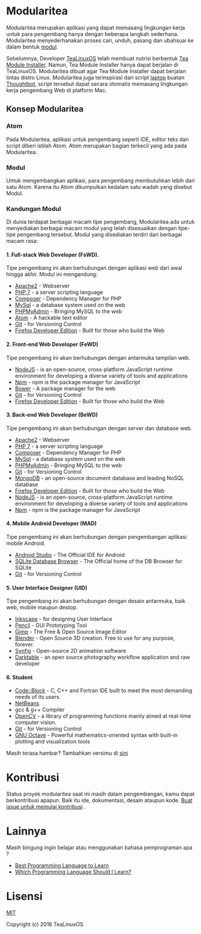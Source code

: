 # Modularitea
Modularitea merupakan aplikasi yang dapat memasang lingkungan kerja untuk para pengembang hanya dengan beberapa langkah sederhana. Modularitea menyederhanakan proses cari, unduh, pasang dan ubahsuai  ke dalam bentuk [modul](#modul).

Sebelumnya, Developer [TeaLinuxOS](http://tealinuxos.org) telah membuat nutrisi berbentuk [Tea Module Installer](https://github.com/tealinuxos/tea-module-installer). Namun, Tea Module Installer hanya dapat berjalan di TeaLinuxOS. Modularitea dibuat agar Tea Module Installer dapat berjalan lintas distro Linux. Modularitea juga terinspirasi dari script [laptop](https://thoughtbot.com/tools) buatan [Thoughtbot](https://thoughtbot.com/), script tersebut dapat secara otomatis memasang lingkungan kerja pengembang Web di platform Mac.

## Konsep Modularitea

### Atom
Pada Modularitea, aplikasi untuk pengembang seperti IDE, editor teks dan script diberi istilah Atom. Atom merupakan bagian terkecil yang ada pada Modularitea.

### Modul
Untuk mengembangkan aplikasi, para pengembang membutuhkan lebih dari satu Atom. Karena itu Atom dikumpulkan kedalam satu wadah yang disebut Modul.

### Kandungan Modul
Di dunia terdapat berbagai macam tipe pengembang, Modularitea ada untuk menyediakan berbagai macam modul yang telah disesuaikan dengan tipe-tipe pengembang tersebut. Modul yang disediakan terdiri dari berbagai macam rasa:

#### 1. Full-stack Web Developer (FsWD).
Tipe pengembang ini akan berhubungan dengan aplikasi web dari awal hingga akhir.
Modul ini mengandung:
- [Apache2](https://httpd.apache.org/) - Webserver
- [PHP 7](http://php.net) - a server scripting language
- [Composer](https://getcomposer.org/) -  Dependency Manager for PHP
- [MySql](https://www.mysql.com/) - a database system used on the web
- [PHPMyAdmin](https://www.phpmyadmin.net/) - Bringing MySQL to the web
- [Atom](https://atom.io/) - A hackable text editor
- [Git](https://git-scm.com/) - for Versioning Control
- [Firefox Developer Edition](https://www.mozilla.org/en-US/firefox/developer/) - Built for those who build the Web

#### 2. Front-end Web Developer (FeWD)
Tipe pengembang ini akan berhubungan dengan antarmuka tampilan web.
- [NodeJS](https://nodejs.org) -  is an open-source, cross-platform JavaScript runtime environment for developing a diverse variety of tools and applications
- [Npm](https://www.npmjs.com/) - npm is the package manager for JavaScript
- [Bower](https://bower.io/) - A package manager for the web
- [Git](https://git-scm.com/) - for Versioning Control
- [Firefox Developer Edition](https://www.mozilla.org/en-US/firefox/developer/) - Built for those who build the Web

#### 3. Back-end Web Developer (BeWD)
Tipe pengembang ini akan berhubungan dengan server dan database web.
- [Apache2](https://httpd.apache.org/) - Webserver
- [PHP 7](http://php.net) - a server scripting language
- [Composer](https://getcomposer.org/) -  Dependency Manager for PHP
- [MySql](https://www.mysql.com/) - a database system used on the web
- [PHPMyAdmin](https://www.phpmyadmin.net/) - Bringing MySQL to the web
- [Git](https://git-scm.com/) - for Versioning Control
- [MongoDB](https://www.mongodb.com/) - an open-source document database and leading NoSQL database
- [Firefox Developer Edition](https://www.mozilla.org/en-US/firefox/developer/) - Built for those who build the Web
- [NodeJS](https://nodejs.org) -  is an open-source, cross-platform JavaScript runtime environment for developing a diverse variety of tools and applications
- [Npm](https://www.npmjs.com/) - npm is the package manager for JavaScript

#### 4. Mobile Android Developer (MAD)
Tipe pengembang ini akan berhubungan dengan pengembangan aplikasi mobile Android.
- [Android Studio](https://developer.android.com/studio/index.html) - The Official IDE for Android
- [SQLite Database Browser](http://sqlitebrowser.org/) - The Official home of the DB Browser for SQLite
- [Git](https://git-scm.com/) - for Versioning Control

#### 5. User Interface Designer (UID)
Tipe pengembang ini akan berhubungan dengan desain antarmuka, baik web, mobile maupun destop.
- [Inkscape](https://inkscape.org/) - for designing User Interface
- [Pencil](http://pencil.evolus.vn/Next.html) - GUI Prototyping Tool
- [Gimp](https://www.gimp.org/) - The Free & Open Source Image Editor
- [Blender](https://www.blender.org/) - Open Source 3D creation. Free to use for any purpose, forever.
- [Synfig](http://www.synfig.org/) - Open-source 2D animation software
- [Darktable](http://www.darktable.org/) - an open source photography workflow application and raw developer

#### 6. Student
- [Code::Block](http://www.codeblocks.org/) - C, C++ and Fortran IDE built to meet the most demanding needs of its users.
- [NetBeans](http://netbeans.org/)
- gcc & g++ Compiler
- [OpenCV](http://opencv.org) - a library of programming functions mainly aimed at real-time computer vision.
- [Git](https://git-scm.com/) - for Versioning Control
- [GNU Octave](https://www.gnu.org/software/octave/) - Powerful mathematics-oriented syntax with built-in plotting and visualization tools

Masih terasa hambar? Tambahkan versimu di [sini](https://github.com/tealinuxos/modularitea/issues/new)

# Kontribusi
Status proyek modularitea saat ini masih dalam pengembangan, kamu dapat berkontribusi apapun. Baik itu ide, dokumentasi, desain ataupun kode. [Buat issue untuk memulai kontribusi](https://github.com/tealinuxos/modularitea/issues/new) .

# Lainnya

Masih bingung ingin belajar atau menggunakan bahasa pemprograman apa ?

- [Best Programming Language to Learn](http://www.bestprogramminglanguagefor.me)
- [Which Programming Language Should I Learn?](http://choosing-a-language.techboss.co/)

# Lisensi
[MIT](http://opensource.org/licenses/MIT)

Copyright (c) 2016 TeaLinuxOS
